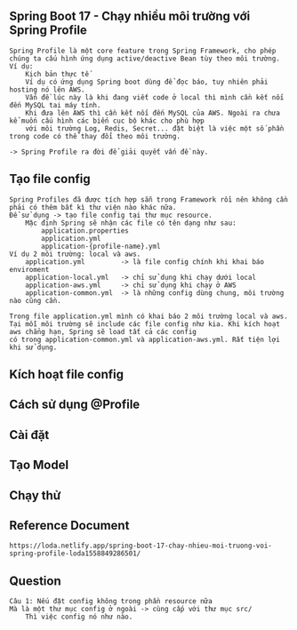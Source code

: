 ## Spring Boot 17 - Chạy nhiều môi trường với Spring Profile
    Spring Profile là một core feature trong Spring Framework, cho phép chúng ta cấu hình ứng dụng active/deactive Bean tùy theo môi trường.
    Ví dụ:
        Kịch bản thực tế
        Ví dụ có ứng dụng Spring boot dùng để đọc báo, tuy nhiên phải hosting nó lên AWS.
        Vấn đề lúc này là khi đang viết code ở local thì mình cần kết nối đến MySQL tai máy tính.
        Khi đưa lên AWS thì cần kết nối đến MySQL của AWS. Ngoài ra chưa kể muốn cấu hình các biến cục bộ khác cho phù hợp
        với môi trường Log, Redis, Secret... đặt biệt là việc một số phần trong code có thể thay đổi theo môi trường.
    
    -> Spring Profile ra đời để giải quyết vấn đề này.

## Tạo file config
    Spring Profiles đã được tích hợp sẵn trong Framework rồi nên không cần phải có thêm bất kì thư viện nào khác nữa.
    Để sử dụng -> tạo file config tại thư mục resource.
        Mặc định Spring sẽ nhận các file có tên dạng như sau:
            application.properties
            application.yml
            application-{profile-name}.yml
    Ví dụ 2 môi trường: local và aws.
        application.yml         -> là file config chính khi khai báo enviroment
        application-local.yml   -> chỉ sử dụng khi chạy dưới local
        application-aws.yml     -> chỉ sử dụng khi chạy ở AWS
        application-common.yml  -> là những config dùng chung, môi trường nào cũng cần.

    Trong file application.yml mình có khai báo 2 môi trường local và aws.
    Tại mỗi môi trường sẽ include các file config như kia. Khi kích hoạt aws chẳng hạn, Spring sẽ load tất cả các config
    có trong application-common.yml và application-aws.yml. Rất tiện lợi khi sử dụng.

## Kích hoạt file config


## Cách sử dụng @Profile


## Cài đặt


## Tạo Model


## Chạy thử



## Reference Document
    https://loda.netlify.app/spring-boot-17-chay-nhieu-moi-truong-voi-spring-profile-loda1558849286501/


## Question
    Câu 1: Nếu đặt config không trong phần resource nữa
    Mà là một thư mục config ở ngoài -> cùng cấp với thư mục src/
        Thì việc config nó như nào.

